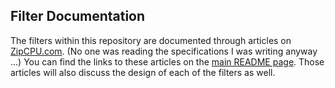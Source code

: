 ## Filter Documentation

The filters within this repository are documented through articles on
[ZipCPU.com](http://zipcpu.com).  (No one was reading the specifications I
was writing anyway ...)  You can find the links to these articles
on the [main README page](../README.md).  Those articles will also discuss
the design of each of the filters as well.
